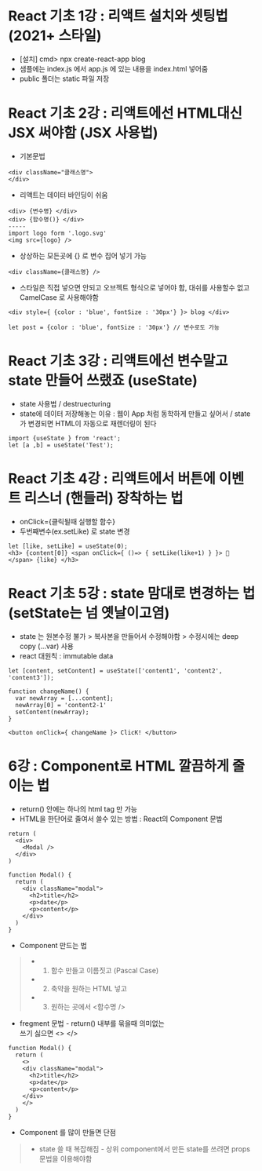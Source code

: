# React 기초 1강 : 리액트 설치와 셋팅법 (2021+ 스타일)
- [설치] cmd> npx create-react-app blog
- 샘플에는 index.js 에서 app.js 에 있는 내용을 index.html 넣어줌
- public 폴더는 static 파일 저장

# React 기초 2강 : 리액트에선 HTML대신 JSX 써야함 (JSX 사용법)
- 기본문법
 ```
 <div className="클래스명">
 </div>
 ```
 - 리액트는 데이터 바인딩이 쉬움
 ```
 <div> {변수명} </div>
 <div> {함수명()} </div>
 -----
 import logo form '.logo.svg'
 <img src={logo} />
 ```
 - 상상하는 모든곳에 {} 로 변수 집어 넣기 가능
 ```
 <div className={클래스명} />
 ```
 - 스타일은 직접 넣으면 안되고 오브젝트 형식으로 넣어야 함, 대쉬를 사용할수 없고 CamelCase 로 사용해야함
 ```
 <div style={ {color : 'blue', fontSize : '30px'} }> blog </div>
 
 let post = {color : 'blue', fontSize : '30px'} // 변수로도 가능
 ```
 
 # React 기초 3강 : 리액트에선 변수말고 state 만들어 쓰랬죠 (useState)
 - state 사용법 / destruecturing
 - state에 데이터 저장해놓는 이유 : 웹이 App 처럼 동학하게 만들고 싶어서 / state가 변경되면 HTML이 자동으로 재렌더링이 된다
 ```
 import {useState } from 'react';
 let [a ,b] = useState('Test');
 ```
 
# React 기초 4강 : 리액트에서 버튼에 이벤트 리스너 (핸들러) 장착하는 법
- onClick={클릭될때 실행할 함수}
- 두번째변수(ex.setLike) 로 state 변경
```
let [like, setLike] = useState(0);
<h3> {content[0]} <span onClick={ ()=> { setLike(like+1) } }> 🤌 </span> {like} </h3>
```

# React 기초 5강 : state 맘대로 변경하는 법 (setState는 넘 옛날이고염)
- state 는 원본수정 불가 > 복사본을 만들어서 수정해야함 > 수정시에는 deep copy (...var) 사용
- react 대원칙 : immutable data
```
let [content, setContent] = useState(['content1', 'content2', 'content3']);

function changeName() {
  var newArray = [...content];
  newArray[0] = 'content2-1'
  setContent(newArray);
}

<button onClick={ changeName }> ClicK! </button>
```

# 6강 : Component로 HTML 깔끔하게 줄이는 법
- return() 안에는 하나의 html tag 만 가능
- HTML을 한단어로 줄여서 쓸수 있는 방법 : React의 Component 문법
```
return (
  <div>
    <Modal />
  </div>
)
 
function Modal() {
  return (
    <div className="modal">
      <h2>title</h2>
      <p>date</p>
      <p>content</p>
    </div>
  )
}
```
- Component 만드는 법
>- 1. 함수 만들고 이름짓고 (Pascal Case)
>- 2. 축약을 원하는 HTML 넣고
>- 3. 원하는 곳에서 <함수명 />
- fregment 문법 - return() 내부를 묶을때 의미없는 <div> 쓰기 싫으면 <> </>
```
function Modal() {
  return (
    <>
    <div className="modal">
      <h2>title</h2>
      <p>date</p>
      <p>content</p>
    </div>
    </>
  )
}

```
- Component 를 많이 만들면 단점
>- state 쓸 때 복잡해짐 - 상위 component에서 만든 state를 쓰려면 props 문법을 이용해야함
